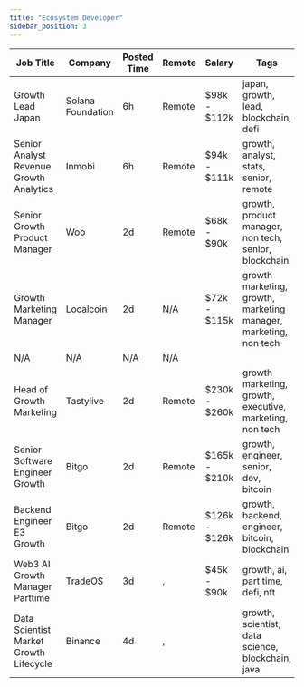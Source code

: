 ```yaml
---
title: "Ecosystem Developer"
sidebar_position: 3
---
```


| Job Title | Company | Posted Time | Remote | Salary | Tags | Apply Link |
|-----------|---------|-------------|--------|--------|------|------------|
| Growth Lead Japan | Solana Foundation | 6h | Remote | $98k - $112k | japan, growth, lead, blockchain, defi | [Apply](https://web3.career/growth-lead-japan-solanafoundation/109570) |
| Senior Analyst Revenue Growth Analytics | Inmobi | 6h | Remote | $94k - $111k | growth, analyst, stats, senior, remote | [Apply](https://web3.career/senior-analyst-revenue-growth-analytics-inmobi/109558) |
| Senior Growth Product Manager | Woo | 2d | Remote | $68k - $90k | growth, product manager, non tech, senior, blockchain | [Apply](https://web3.career/senior-growth-product-manager-woo/95664) |
| Growth Marketing Manager | Localcoin | 2d | N/A | $72k - $115k | growth marketing, growth, marketing manager, marketing, non tech | [Apply](https://web3.career/growth-marketing-manager-localcoin/77971) |
| N/A | N/A | N/A | N/A |  |  | [Apply](https://web3.career/metana) |
| Head of Growth Marketing | Tastylive | 2d | Remote | $230k - $260k | growth marketing, growth, executive, marketing, non tech | [Apply](https://web3.career/head-of-growth-marketing-tastylive/108292) |
| Senior Software Engineer Growth | Bitgo | 2d | Remote | $165k - $210k | growth, engineer, senior, dev, bitcoin | [Apply](https://web3.career/senior-software-engineer-growth-bitgo/106088) |
| Backend Engineer E3 Growth | Bitgo | 2d | Remote | $126k - $126k | growth, backend, engineer, bitcoin, blockchain | [Apply](https://web3.career/backend-engineer-e3-growth-bitgo/109134) |
| Web3 AI Growth Manager Parttime | TradeOS | 3d | , | $45k - $90k | growth, ai, part time, defi, nft | [Apply](https://web3.career/web3-ai-growth-manager-part-time-tradeos/109120) |
| Data Scientist Market Growth Lifecycle | Binance | 4d | , |  | growth, scientist, data science, blockchain, java | [Apply](https://web3.career/data-scientist-market-growth-lifecycle-binance/108889) |
